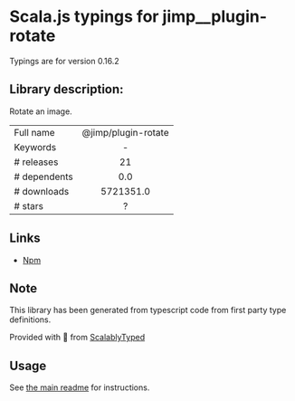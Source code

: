 
# Scala.js typings for jimp__plugin-rotate

Typings are for version 0.16.2

## Library description:
Rotate an image.

|                    |                 |
| ------------------ | :-------------: |
| Full name          | @jimp/plugin-rotate |
| Keywords           | - |
| # releases         | 21 |
| # dependents       | 0.0 |
| # downloads        | 5721351.0 |
| # stars            | ? |

## Links
- [Npm](https://www.npmjs.com/package/%40jimp%2Fplugin-rotate)
    


## Note
This library has been generated from typescript code from first party type definitions.

Provided with :purple_heart: from [ScalablyTyped](https://github.com/oyvindberg/ScalablyTyped)

## Usage
See [the main readme](../../readme.md) for instructions.



